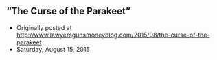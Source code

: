 ## “The Curse of the Parakeet”

 * Originally posted at http://www.lawyersgunsmoneyblog.com/2015/08/the-curse-of-the-parakeet
 * Saturday, August 15, 2015

 